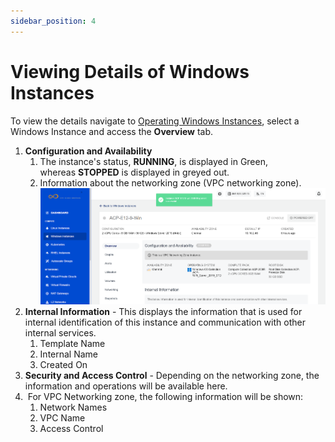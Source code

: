 ```yaml
---
sidebar_position: 4
---
```

# Viewing Details of Windows Instances

To view the details navigate to [Operating Windows Instances](AboutWindowsInstances), select a Windows Instance and access the **Overview** tab.

1. **Configuration and Availability**
    1. The instance's status, **RUNNING**, is displayed in Green, whereas **STOPPED** is displayed in greyed out.
    2. Information about the networking zone (VPC networking zone).
![Viewing Details of Windows Instances](img/ViewingDetailsofWindowsInstances1.png)
2. **Internal Information** - This displays the information that is used for internal identification of this instance and communication with other internal services.
    1. Template Name
    2. Internal Name
    3. Created On
3. **Security and Access Control** - Depending on the networking zone, the information and operations will be available here.
4.  For VPC Networking zone, the following information will be shown:
    1. Network Names
    2. VPC Name
    3. Access Control


